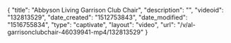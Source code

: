 {
    "title": "Abbyson Living Garrison Club Chair",
    "description": "",
    "videoid": "132813529",
    "date_created": "1512753843",
    "date_modified": "1516755834",
    "type": "captivate",
    "layout": "video",
    "url": "\/v\/al-garrisonclubchair-46039941-mp4\/132813529"
}